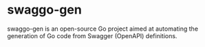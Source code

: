 # swaggo-gen
swaggo-gen is an open-source Go project aimed at automating the generation of Go code from Swagger (OpenAPI) definitions.
